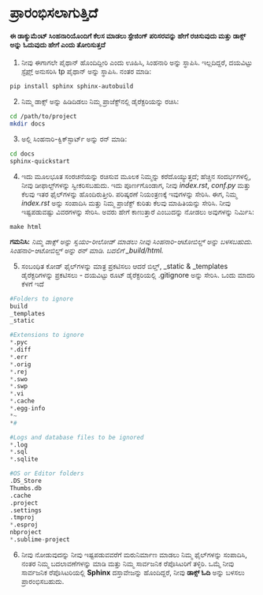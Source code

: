 <h1>ಪ್ರಾರಂಭಿಸಲಾಗುತ್ತಿದೆ</h1>

<h4> ಈ ಡಾಕ್ಯುಮೆಂಟ್ ಸಿಂಹನಾರಿಯೊಂದಿಗೆ ಕೆಲಸ ಮಾಡಲು ಸ್ಟೇಜಿಂಗ್ ಪರಿಸರವನ್ನು ಹೇಗೆ ರಚಿಸುವುದು ಮತ್ತು ಡಾಕ್ಸ್ ಅನ್ನು ಓದುವುದು ಹೇಗೆ ಎಂದು ತೋರಿಸುತ್ತದೆ </h4>

1. ನೀವು ಈಗಾಗಲೇ ಪೈಥಾನ್ ಹೊಂದಿದ್ದೀರಿ ಎಂದು ಊಹಿಸಿ, ಸಿಂಹನಾರಿ ಅನ್ನು ಸ್ಥಾಪಿಸಿ. ಇಲ್ಲದಿದ್ದರೆ, ದಯವಿಟ್ಟು [ಸ್ಟೆಪ್ಸ್](https://realpython.com/installing-python/) ಅನುಸರಿಸಿ tp ಪೈಥಾನ್ ಅನ್ನು ಸ್ಥಾಪಿಸಿ. ನಂತರ ಮಾಡಿ:

```bash
pip install sphinx sphinx-autobuild
```

2. ನಿಮ್ಮ ಡಾಕ್ಸ್ ಅನ್ನು ಹಿಡಿದಿಡಲು ನಿಮ್ಮ ಪ್ರಾಜೆಕ್ಟ್‌ನಲ್ಲಿ ಡೈರೆಕ್ಟರಿಯನ್ನು ರಚಿಸಿ:

```bash
cd /path/to/project
mkdir docs
```

3. ಅಲ್ಲಿ ಸಿಂಹನಾರಿ-ಕ್ವಿಕ್‌ಸ್ಟಾರ್ಟ್ ಅನ್ನು ರನ್ ಮಾಡಿ:

```bash
cd docs
sphinx-quickstart
```

4. ಇದು ಮೂಲಭೂತ ಸಂರಚನೆಯನ್ನು ರಚಿಸುವ ಮೂಲಕ ನಿಮ್ಮನ್ನು ಕರೆದೊಯ್ಯುತ್ತದೆ; ಹೆಚ್ಚಿನ ಸಂದರ್ಭಗಳಲ್ಲಿ, ನೀವು ಡೀಫಾಲ್ಟ್‌ಗಳನ್ನು ಸ್ವೀಕರಿಸಬಹುದು. ಇದು ಪೂರ್ಣಗೊಂಡಾಗ, ನೀವು *index.rst*, *conf.py* ಮತ್ತು ಕೆಲವು ಇತರ ಫೈಲ್‌ಗಳನ್ನು ಹೊಂದಿರುತ್ತೀರಿ. ಪರಿಷ್ಕರಣೆ ನಿಯಂತ್ರಣಕ್ಕೆ ಇವುಗಳನ್ನು ಸೇರಿಸಿ. ಈಗ, ನಿಮ್ಮ *index.rst* ಅನ್ನು ಸಂಪಾದಿಸಿ ಮತ್ತು ನಿಮ್ಮ ಪ್ರಾಜೆಕ್ಟ್ ಕುರಿತು ಕೆಲವು ಮಾಹಿತಿಯನ್ನು ಸೇರಿಸಿ. ನೀವು ಇಷ್ಟಪಡುವಷ್ಟು ವಿವರಗಳನ್ನು ಸೇರಿಸಿ. ಅವರು ಹೇಗೆ ಕಾಣುತ್ತಾರೆ ಎಂಬುದನ್ನು ನೋಡಲು ಅವುಗಳನ್ನು ನಿರ್ಮಿಸಿ:

```
make html
```

**ಗಮನಿಸಿ:** *ನಿಮ್ಮ ಡಾಕ್ಸ್ ಅನ್ನು ಸ್ವಯಂ-ರೀಲೋಡ್ ಮಾಡಲು ನೀವು ಸಿಂಹನಾರಿ-ಆಟೋಬಿಲ್ಡ್ ಅನ್ನು ಬಳಸಬಹುದು. ಸಿಂಹನಾರಿ-ಆಟೋಬಿಲ್ಡ್ ಅನ್ನು ರನ್ ಮಾಡಿ. ಬದಲಿಗೆ _build/html.*

5. ಸಂಬಂಧಿತ ಕೋಡ್ ಫೈಲ್‌ಗಳನ್ನು ಮಾತ್ರ ಪ್ರಕಟಿಸಲು ಆದರೆ ಬಿಲ್ಡ್, _static & _templates ಡೈರೆಕ್ಟರಿಗಳನ್ನು ಪ್ರಕಟಿಸಲು - ದಯವಿಟ್ಟು ರೂಟ್ ಡೈರೆಕ್ಟರಿಯಲ್ಲಿ .gitignore ಅನ್ನು ಸೇರಿಸಿ. ಒಂದು ಮಾದರಿ ಕೆಳಗೆ ಇದೆ

```python
#Folders to ignore
build
_templates
_static

#Extensions to ignore
*.pyc
*.diff
*.err
*.orig
*.rej
*.swo
*.swp
*.vi
*.cache
*.egg-info
*~
*#

#Logs and database files to be ignored
*.log
*.sql
*.sqlite

#OS or Editor folders
.DS_Store
Thumbs.db
.cache
.project
.settings
.tmproj
*.esproj
nbproject
*.sublime-project
```

6. ನೀವು ನೋಡುವುದನ್ನು ನೀವು ಇಷ್ಟಪಡುವವರೆಗೆ ಮರುನಿರ್ಮಾಣ ಮಾಡಲು ನಿಮ್ಮ ಫೈಲ್‌ಗಳನ್ನು ಸಂಪಾದಿಸಿ, ನಂತರ ನಿಮ್ಮ ಬದಲಾವಣೆಗಳನ್ನು ಮಾಡಿ ಮತ್ತು ನಿಮ್ಮ ಸಾರ್ವಜನಿಕ ರೆಪೊಸಿಟರಿಗೆ ತಳ್ಳಿರಿ. ಒಮ್ಮೆ ನೀವು ಸಾರ್ವಜನಿಕ ರೆಪೊಸಿಟರಿಯಲ್ಲಿ **Sphinx** ದಸ್ತಾವೇಜನ್ನು ಹೊಂದಿದ್ದರೆ, ನೀವು **ಡಾಕ್ಸ್ ಓದಿ** ಅನ್ನು ಬಳಸಲು ಪ್ರಾರಂಭಿಸಬಹುದು.